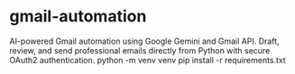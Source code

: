 # gmail-automation
AI-powered Gmail automation using Google Gemini and Gmail API. Draft, review, and send professional emails directly from Python with secure OAuth2 authentication.
python -m venv venv
pip install -r requirements.txt
